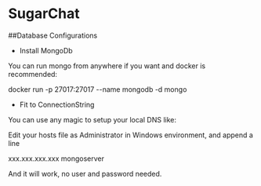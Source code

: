 # SugarChat

##Database Configurations

- Install MongoDb

You can run mongo from anywhere if you want and docker is recommended:

docker run -p 27017:27017 --name mongodb -d mongo

- Fit to ConnectionString

You can use any magic to setup your local DNS like:

Edit your hosts file as Administrator in Windows environment, and append a line

xxx.xxx.xxx.xxx    mongoserver

And it will work, no user and password needed.
